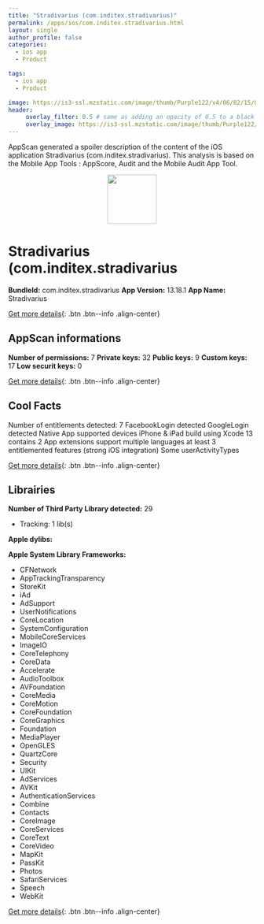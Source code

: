 ```yaml
---
title: "Stradivarius (com.inditex.stradivarius)"
permalink: /apps/ios/com.inditex.stradivarius.html
layout: single
author_profile: false
categories: 
  - ios app 
  - Product 

tags: 
  - ios app 
  - Product 

image: https://is3-ssl.mzstatic.com/image/thumb/Purple122/v4/06/82/15/068215df-49a4-4c0e-97b0-bef740395a01/AppIcon-1x_U007emarketing-0-7-0-85-220.png/512x512bb.jpg
header: 
     overlay_filter: 0.5 # same as adding an opacity of 0.5 to a black background
     overlay_image: https://is3-ssl.mzstatic.com/image/thumb/Purple122/v4/06/82/15/068215df-49a4-4c0e-97b0-bef740395a01/AppIcon-1x_U007emarketing-0-7-0-85-220.png/512x512bb.jpg
---
```

AppScan generated a spoiler description of the content of the iOS application Stradivarius (com.inditex.stradivarius). This analysis is based on the Mobile App Tools : AppScore, Audit and the Mobile Audit App Tool.

  
  
<div style="text-align: center;"><img src="https://is3-ssl.mzstatic.com/image/thumb/Purple122/v4/06/82/15/068215df-49a4-4c0e-97b0-bef740395a01/AppIcon-1x_U007emarketing-0-7-0-85-220.png/512x512bb.jpg" width="100" height="100"></div>  
  
# Stradivarius (com.inditex.stradivarius

**BundleId:** com.inditex.stradivarius
**App Version:** 13.18.1
**App Name:** Stradivarius


[Get more details](/pricing.html){: .btn .btn--info .align-center}  
  
## AppScan informations 

**Number of permissions:** 7
**Private keys:** 32
**Public keys:** 9
**Custom keys:** 17
**Low securit keys:** 0
  
[Get more details](/pricing.html){: .btn .btn--info .align-center}

## Cool Facts

Number of entitlements detected: 7
FacebookLogin detected
GoogleLogin detected
Native App
supported devices iPhone & iPad
build using Xcode 13
contains 2 App extensions
support multiple languages
at least 3 entitlemented features (strong iOS integration)
Some userActivityTypes
  
[Get more details](/pricing.html){: .btn .btn--info .align-center}

## Librairies 
**Number of Third Party Library detected:** 29
- Tracking: 1 lib(s)

**Apple dylibs:**


**Apple System Library Frameworks:**
- CFNetwork
- AppTrackingTransparency
- StoreKit
- iAd
- AdSupport
- UserNotifications
- CoreLocation
- SystemConfiguration
- MobileCoreServices
- ImageIO
- CoreTelephony
- CoreData
- Accelerate
- AudioToolbox
- AVFoundation
- CoreMedia
- CoreMotion
- CoreFoundation
- CoreGraphics
- Foundation
- MediaPlayer
- OpenGLES
- QuartzCore
- Security
- UIKit
- AdServices
- AVKit
- AuthenticationServices
- Combine
- Contacts
- CoreImage
- CoreServices
- CoreText
- CoreVideo
- MapKit
- PassKit
- Photos
- SafariServices
- Speech
- WebKit


  
[Get more details](/pricing.html){: .btn .btn--info .align-center}

